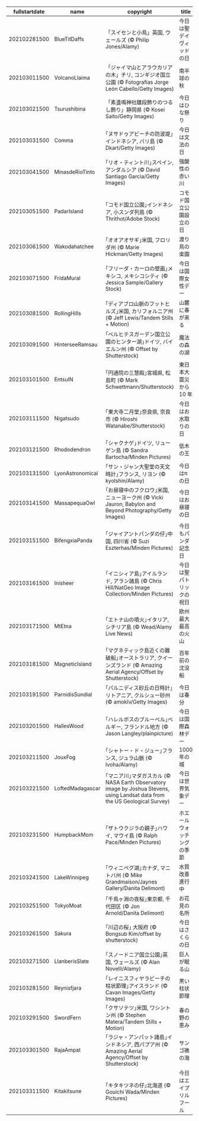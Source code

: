 |fullstartdate|name|copyright|title|image|
|--|--|--|--|--|
202102281500|BlueTitDaffs|「スイセンと小鳥」英国, ウェールズ (© Philip Jones/Alamy)|今日は聖デイヴィッドの日|![](/ja-JP/2021/03/202102281500BlueTitDaffs.jpg)|
202103011500|VolcanoLlaima|「ジャイマ山とアラウカリアの木」チリ, コンギジオ国立公園 (© Fotografías Jorge León Cabello/Getty Images)|南半球の秋|![](/ja-JP/2021/03/202103011500VolcanoLlaima.jpg)|
202103021500|Tsurushibina|「素盞鳴神社雛段飾りのつるし飾り」静岡県 (© Kosei Saito/Getty Images)|今日はひな祭り|![](/ja-JP/2021/03/202103021500Tsurushibina.jpg)|
202103031500|Comma|｢ヌサドゥアビーチの防波堤｣インドネシア, バリ島 (© Dkart/Getty Images)|今日は文法の日|![](/ja-JP/2021/03/202103031500Comma.jpg)|
202103041500|MinasdeRioTinto|｢リオ・ティント川｣スペイン, アンダルシア (© David Santiago Garcia/Getty Images)|強酸性の赤い川|![](/ja-JP/2021/03/202103041500MinasdeRioTinto.jpg)|
202103051500|PadarIsland|｢コモド国立公園｣インドネシア, 小スンダ列島 (© Thrithot/Adobe Stock)|コモド国立公園設立の日|![](/ja-JP/2021/03/202103051500PadarIsland.jpg)|
202103061500|Wakodahatchee|｢オオアオサギ｣米国, フロリダ州 (© Marie Hickman/Getty Images)|渡り鳥の楽園|![](/ja-JP/2021/03/202103061500Wakodahatchee.jpg)|
202103071500|FridaMural|｢フリーダ・カーロの壁画｣メキシコ, メキシコシティ (© Jessica Sample/Gallery Stock)|今日は国際女性デー|![](/ja-JP/2021/03/202103071500FridaMural.jpg)|
202103081500|RollingHills|｢ディアブロ山脈のフットヒルズ｣米国, カリフォルニア州 (© Jeff Lewis/Tandem Stills + Motion)|山麓に春が来る|![](/ja-JP/2021/03/202103081500RollingHills.jpg)|
202103091500|HinterseeRamsau|｢ベルヒテスガーデン国立公園のヒンター湖｣ドイツ, バイエルン州 (© Offset by Shutterstock)|魔法の森の湖|![](/ja-JP/2021/03/202103091500HinterseeRamsau.jpg)|
202103101500|EntsuIN|｢円通院の三慧殿｣宮城県, 松島町 (© Mark Schwettmann/Shutterstock)|東日本大震災から 10 年|![](/ja-JP/2021/03/202103101500EntsuIN.jpg)|
202103111500|Nigatsudo|｢東大寺二月堂｣奈良県, 奈良市 (© Hiroshi Watanabe/Shutterstock)|今日はお水取りの日|![](/ja-JP/2021/03/202103111500Nigatsudo.jpg)|
202103121500|Rhododendron|｢シャクナゲ｣ドイツ, リューゲン島 (© Sandra Bartocha/Minden Pictures)|低木の王|![](/ja-JP/2021/03/202103121500Rhododendron.jpg)|
202103131500|LyonAstronomical|｢サン・ジャン大聖堂の天文時計｣フランス, リヨン (© kyolshin/Alamy)|今日はπの日|![](/ja-JP/2021/03/202103131500LyonAstronomical.jpg)|
202103141500|MassapequaOwl|｢お昼寝中のフクロウ｣米国, ニューヨーク州 (© Vicki Jauron, Babylon and Beyond Photography/Getty Images)|今日はお昼寝の日|![](/ja-JP/2021/03/202103141500MassapequaOwl.jpg)|
202103151500|BifengxiaPanda|｢ジャイアントパンダの仔｣中国, 四川省 (© Suzi Eszterhas/Minden Pictures)|今日もパンダ記念日|![](/ja-JP/2021/03/202103151500BifengxiaPanda.jpg)|
202103161500|Inisheer|｢イニシィア島｣アイルランド, アラン諸島 (© Chris Hill/NatGeo Image Collection/Minden Pictures)|今日は聖パトリックの祝日|![](/ja-JP/2021/03/202103161500Inisheer.jpg)|
202103171500|MtEtna|｢エトナ山の噴火｣イタリア, シチリア島 (© Wead/Alamy Live News)|欧州最大最高の火山|![](/ja-JP/2021/03/202103171500MtEtna.jpg)|
202103181500|MagneticIsland|｢マグネティック島近くの難破船｣オーストラリア, クイーンズランド (© Amazing Aerial Agency/Offset by Shutterstock)|百年前の沈没船|![](/ja-JP/2021/03/202103181500MagneticIsland.jpg)|
202103191500|ParnidisSundial|｢パルニディス砂丘の日時計｣リトアニア, クルシュー砂州 (© amoklv/Getty Images)|今日は春分|![](/ja-JP/2021/03/202103191500ParnidisSundial.jpg)|
202103201500|HallesWood|｢ハレルボスのブルーベル｣ベルギー, フランドル地方 (© Jason Langley/plainpicture)|今日は国際森林デー|![](/ja-JP/2021/03/202103201500HallesWood.jpg)|
202103211500|JouxFog|｢シャトー・ド・ジュー｣フランス, ジュラ山脈 (© Ivoha/Alamy)|1000 年の城|![](/ja-JP/2021/03/202103211500JouxFog.jpg)|
202103221500|LoftedMadagascar|｢マニア川｣マダガスカル (© NASA Earth Observatory image by Joshua Stevens, using Landsat data from the US Geological Survey)|今日は世界気象デー|![](/ja-JP/2021/03/202103221500LoftedMadagascar.jpg)|
202103231500|HumpbackMom|｢ザトウクジラの親子｣ハワイ, マウイ島 (© Ralph Pace/Minden Pictures)|ホエールウォッチングの季節|![](/ja-JP/2021/03/202103231500HumpbackMom.jpg)|
202103241500|LakeWinnipeg|｢ウィニペグ湖｣カナダ, マニトバ州 (© Mike Grandmaison/Jaynes Gallery/Danita Delimont)|水質改善進行中|![](/ja-JP/2021/03/202103241500LakeWinnipeg.jpg)|
202103251500|TokyoMoat|｢千鳥ヶ淵の夜桜｣東京都, 千代田区 (© Jon Arnold/Danita Delimont)|お花見の名所|![](/ja-JP/2021/03/202103251500TokyoMoat.jpg)|
202103261500|Sakura|｢川辺の桜｣ 大阪府  (© Bongsub Kim/offset by shutterstock)|今日はさくらの日|![](/ja-JP/2021/03/202103261500Sakura.jpg)|
202103271500|LlanberisSlate|｢スノードニア国立公園｣英国, ウェールズ (© Alan Novelli/Alamy)|巨人が眠る山|![](/ja-JP/2021/03/202103271500LlanberisSlate.jpg)|
202103281500|Reynisfjara|｢レイニスフィヤラビーチの柱状節理｣アイスランド (© Cavan Images/Getty Images)|黒い柱状節理|![](/ja-JP/2021/03/202103281500Reynisfjara.jpg)|
202103291500|SwordFern|｢クサソテツ｣米国, ワシントン州  (© Stephen Matera/Tandem Stills + Motion)|春の野の恵み|![](/ja-JP/2021/03/202103291500SwordFern.jpg)|
202103301500|RajaAmpat|｢ラジャ・アンパット諸島｣インドネシア, 西パプア州 (© Amazing Aerial Agency/Offset by Shutterstock)|サンゴ礁の海|![](/ja-JP/2021/03/202103301500RajaAmpat.jpg)|
202103311500|Kitakitsune|｢キタキツネの仔｣北海道 (© Gouichi Wada/Minden Pictures)|今日はエイプリルフール|![](/ja-JP/2021/03/202103311500Kitakitsune.jpg)|
